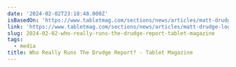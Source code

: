 ```yaml
---
date: '2024-02-02T23:18:48.000Z'
isBasedOn: 'https://www.tabletmag.com/sections/news/articles/matt-drudge-logs-off'
link: 'https://www.tabletmag.com/sections/news/articles/matt-drudge-logs-off'
slug: 2024-02-02-who-really-runs-the-drudge-report-tablet-magazine
tags:
  - media
title: Who Really Runs The Drudge Report? - Tablet Magazine
---
```


